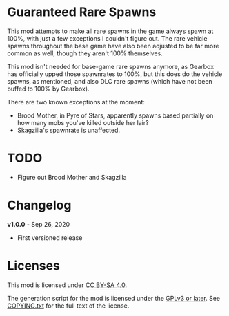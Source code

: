 Guaranteed Rare Spawns
======================

This mod attempts to make all rare spawns in the game always spawn at
100%, with just a few exceptions I couldn't figure out.  The rare vehicle
spawns throughout the base game have also been adjusted to be far more
common as well, though they aren't 100% themselves.

This mod isn't needed for base-game rare spawns anymore, as Gearbox has
officially upped those spawnrates to 100%, but this does do the vehicle
spawns, as mentioned, and also DLC rare spawns (which have not been buffed
to 100% by Gearbox).

There are two known exceptions at the moment:

* Brood Mother, in Pyre of Stars, apparently spawns based partially on how
  many mobs you've killed outside her lair?
* Skagzilla's spawnrate is unaffected.

TODO
====

- Figure out Brood Mother and Skagzilla

Changelog
=========

**v1.0.0** - Sep 26, 2020
 * First versioned release
 
Licenses
========

This mod is licensed under [CC BY-SA 4.0](https://creativecommons.org/licenses/by-sa/4.0/).

The generation script for the mod is licensed under the
[GPLv3 or later](https://www.gnu.org/licenses/quick-guide-gplv3.html).
See [COPYING.txt](../../COPYING.txt) for the full text of the license.

